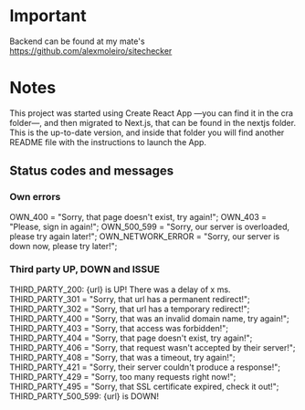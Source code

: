 # Important

Backend can be found at my mate's https://github.com/alexmoleiro/sitechecker

# Notes
This project was started using Create React App —you can find it in the cra folder—, and then migrated to Next.js, that can be found in the nextjs folder. This is the up-to-date version, and inside that folder you will find another README file with the instructions to launch the App.

## Status codes and messages
### Own errors

OWN_400 = "Sorry, that page doesn't exist, try again!";
OWN_403 = "Please, sign in again!";
OWN_500_599 = "Sorry, our server is overloaded, please try again later!";
OWN_NETWORK_ERROR = "Sorry, our server is down now, please try later!";

### Third party UP, DOWN and ISSUE
THIRD_PARTY_200: {url} is UP! There was a delay of x ms.\
THIRD_PARTY_301 = "Sorry, that url has a permanent redirect!";
THIRD_PARTY_302 = "Sorry, that url has a temporary redirect!";
THIRD_PARTY_400 = "Sorry, that was an invalid domain name, try again!";
THIRD_PARTY_403 = "Sorry, that access was forbidden!";
THIRD_PARTY_404 = "Sorry, that page doesn't exist, try again!";
THIRD_PARTY_406 = "Sorry, that request wasn't accepted by their server!";
THIRD_PARTY_408 = "Sorry, that was a timeout, try again!";
THIRD_PARTY_421 = "Sorry, their server couldn't produce a response!";
THIRD_PARTY_429 = "Sorry, too many requests right now!";
THIRD_PARTY_495 = "Sorry, that SSL certificate expired, check it out!";
THIRD_PARTY_500_599: {url} is DOWN!